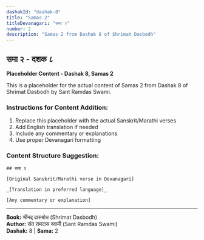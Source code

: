 ```yaml
---
dashakId: "dashak-8"
title: "Samas 2"
titleDevanagari: "समा २"
number: 2
description: "Samas 2 from Dashak 8 of Shrimat Dasbodh"
---
```


## समा २ - दशक ८

<!-- TODO: Add the actual Sanskrit/Marathi content here -->

**Placeholder Content - Dashak 8, Samas 2**

This is a placeholder for the actual content of Samas 2 from Dashak 8 of Shrimat Dasbodh by Sant Ramdas Swami.

### Instructions for Content Addition:
1. Replace this placeholder with the actual Sanskrit/Marathi verses
2. Add English translation if needed
3. Include any commentary or explanations
4. Use proper Devanagari formatting

### Content Structure Suggestion:
```
## समा २

[Original Sanskrit/Marathi verse in Devanagari]

_[Translation in preferred language]_

[Any commentary or explanation]
```

---
**Book:** श्रीमद् दासबोध (Shrimat Dasbodh)  
**Author:** संत रामदास स्वामी (Sant Ramdas Swami)  
**Dashak:** 8 | **Sama:** 2
